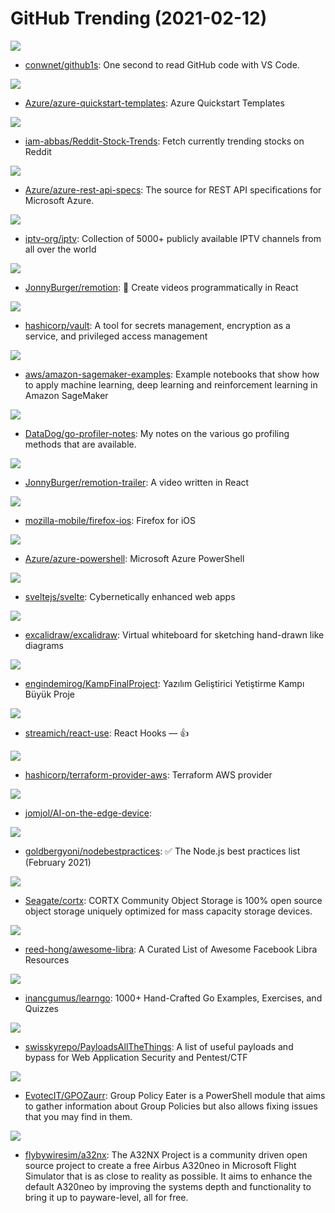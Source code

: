 # GitHub Trending (2021-02-12)

![](https://img.shields.io/badge/TypeScript-New%201-green?style=flat-square&logo=appveyor)
- [conwnet/github1s](https://github.com/conwnet/github1s): One second to read GitHub code with VS Code.

![](https://img.shields.io/badge/PowerShell-New%20131-green?style=flat-square&logo=appveyor)
- [Azure/azure-quickstart-templates](https://github.com/Azure/azure-quickstart-templates): Azure Quickstart Templates

![](https://img.shields.io/badge/Python-New%20185-green?style=flat-square&logo=appveyor)
- [iam-abbas/Reddit-Stock-Trends](https://github.com/iam-abbas/Reddit-Stock-Trends): Fetch currently trending stocks on Reddit

![](https://img.shields.io/badge/TypeScript-New%2013-green?style=flat-square&logo=appveyor)
- [Azure/azure-rest-api-specs](https://github.com/Azure/azure-rest-api-specs): The source for REST API specifications for Microsoft Azure.

![](https://img.shields.io/badge/JavaScript-New%20323-green?style=flat-square&logo=appveyor)
- [iptv-org/iptv](https://github.com/iptv-org/iptv): Collection of 5000+ publicly available IPTV channels from all over the world

![](https://img.shields.io/badge/TypeScript-New%20535-green?style=flat-square&logo=appveyor)
- [JonnyBurger/remotion](https://github.com/JonnyBurger/remotion): 🎥 Create videos programmatically in React

![](https://img.shields.io/badge/Go-New%20187-green?style=flat-square&logo=appveyor)
- [hashicorp/vault](https://github.com/hashicorp/vault): A tool for secrets management, encryption as a service, and privileged access management

![](https://img.shields.io/badge/Jupyter%20Notebook-New%2078-green?style=flat-square&logo=appveyor)
- [aws/amazon-sagemaker-examples](https://github.com/aws/amazon-sagemaker-examples): Example notebooks that show how to apply machine learning, deep learning and reinforcement learning in Amazon SageMaker

![](https://img.shields.io/badge/Jupyter%20Notebook-New%2038-green?style=flat-square&logo=appveyor)
- [DataDog/go-profiler-notes](https://github.com/DataDog/go-profiler-notes): My notes on the various go profiling methods that are available.

![](https://img.shields.io/badge/TypeScript-New%2091-green?style=flat-square&logo=appveyor)
- [JonnyBurger/remotion-trailer](https://github.com/JonnyBurger/remotion-trailer): A video written in React

![](https://img.shields.io/badge/Swift-New%2079-green?style=flat-square&logo=appveyor)
- [mozilla-mobile/firefox-ios](https://github.com/mozilla-mobile/firefox-ios): Firefox for iOS

![](https://img.shields.io/badge/C%23-New%2017-green?style=flat-square&logo=appveyor)
- [Azure/azure-powershell](https://github.com/Azure/azure-powershell): Microsoft Azure PowerShell

![](https://img.shields.io/badge/TypeScript-New%20263-green?style=flat-square&logo=appveyor)
- [sveltejs/svelte](https://github.com/sveltejs/svelte): Cybernetically enhanced web apps

![](https://img.shields.io/badge/TypeScript-New%2079-green?style=flat-square&logo=appveyor)
- [excalidraw/excalidraw](https://github.com/excalidraw/excalidraw): Virtual whiteboard for sketching hand-drawn like diagrams

![](https://img.shields.io/badge/C%23-New%2032-green?style=flat-square&logo=appveyor)
- [engindemirog/KampFinalProject](https://github.com/engindemirog/KampFinalProject): Yazılım Geliştirici Yetiştirme Kampı Büyük Proje

![](https://img.shields.io/badge/TypeScript-New%20107-green?style=flat-square&logo=appveyor)
- [streamich/react-use](https://github.com/streamich/react-use): React Hooks — 👍

![](https://img.shields.io/badge/Go-New%2027-green?style=flat-square&logo=appveyor)
- [hashicorp/terraform-provider-aws](https://github.com/hashicorp/terraform-provider-aws): Terraform AWS provider

![](https://img.shields.io/badge/C%2B%2B-New%2064-green?style=flat-square&logo=appveyor)
- [jomjol/AI-on-the-edge-device](https://github.com/jomjol/AI-on-the-edge-device): 

![](https://img.shields.io/badge/JavaScript-New%20140-green?style=flat-square&logo=appveyor)
- [goldbergyoni/nodebestpractices](https://github.com/goldbergyoni/nodebestpractices): ✅ The Node.js best practices list (February 2021)

![](https://img.shields.io/badge/Jupyter%20Notebook-New%2021-green?style=flat-square&logo=appveyor)
- [Seagate/cortx](https://github.com/Seagate/cortx): CORTX Community Object Storage is 100% open source object storage uniquely optimized for mass capacity storage devices.

![](https://img.shields.io/badge/none-New%20202-green?style=flat-square&logo=appveyor)
- [reed-hong/awesome-libra](https://github.com/reed-hong/awesome-libra): A Curated List of Awesome Facebook Libra Resources

![](https://img.shields.io/badge/Go-New%2053-green?style=flat-square&logo=appveyor)
- [inancgumus/learngo](https://github.com/inancgumus/learngo): 1000+ Hand-Crafted Go Examples, Exercises, and Quizzes

![](https://img.shields.io/badge/Python-New%2083-green?style=flat-square&logo=appveyor)
- [swisskyrepo/PayloadsAllTheThings](https://github.com/swisskyrepo/PayloadsAllTheThings): A list of useful payloads and bypass for Web Application Security and Pentest/CTF

![](https://img.shields.io/badge/PowerShell-New%2023-green?style=flat-square&logo=appveyor)
- [EvotecIT/GPOZaurr](https://github.com/EvotecIT/GPOZaurr): Group Policy Eater is a PowerShell module that aims to gather information about Group Policies but also allows fixing issues that you may find in them.

![](https://img.shields.io/badge/JavaScript-New%2098-green?style=flat-square&logo=appveyor)
- [flybywiresim/a32nx](https://github.com/flybywiresim/a32nx): The A32NX Project is a community driven open source project to create a free Airbus A320neo in Microsoft Flight Simulator that is as close to reality as possible. It aims to enhance the default A320neo by improving the systems depth and functionality to bring it up to payware-level, all for free.

